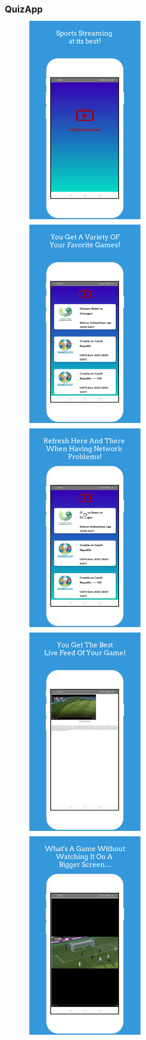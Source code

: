 # QuizApp


<p align="center">
  <img src="https://github.com/GlenReiseMalesa/SportsLiveStreamGamesApp/blob/master/screenshot_1.png" width="350" >
</p>

<p align="center">
  <img src="https://github.com/GlenReiseMalesa/SportsLiveStreamGamesApp/blob/master/screenshot_2.png" width="350" >
</p>

<p align="center">
  <img src="https://github.com/GlenReiseMalesa/SportsLiveStreamGamesApp/blob/master/screenshot_3.png" width="350" >
</p>

<p align="center">
  <img src="https://github.com/GlenReiseMalesa/SportsLiveStreamGamesApp/blob/master/screenshot_4.png" width="350" >
</p>

<p align="center">
  <img src="https://github.com/GlenReiseMalesa/SportsLiveStreamGamesApp/blob/master/screenshot_5.png" width="350" >
</p>
